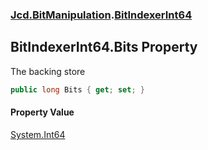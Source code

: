 ### [Jcd.BitManipulation](Jcd.BitManipulation.md 'Jcd.BitManipulation').[BitIndexerInt64](Jcd.BitManipulation.BitIndexerInt64.md 'Jcd.BitManipulation.BitIndexerInt64')

## BitIndexerInt64.Bits Property

The backing store

```csharp
public long Bits { get; set; }
```

#### Property Value
[System.Int64](https://docs.microsoft.com/en-us/dotnet/api/System.Int64 'System.Int64')